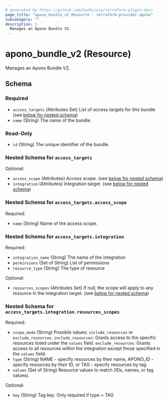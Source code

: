 ```yaml
---
# generated by https://github.com/hashicorp/terraform-plugin-docs
page_title: "apono_bundle_v2 Resource - terraform-provider-apono"
subcategory: ""
description: |-
  Manages an Apono Bundle V2.
---
```


# apono_bundle_v2 (Resource)

Manages an Apono Bundle V2.



<!-- schema generated by tfplugindocs -->
## Schema

### Required

- `access_targets` (Attributes Set) List of access targets for this bundle (see [below for nested schema](#nestedatt--access_targets))
- `name` (String) The name of the bundle.

### Read-Only

- `id` (String) The unique identifier of the bundle.

<a id="nestedatt--access_targets"></a>
### Nested Schema for `access_targets`

Optional:

- `access_scope` (Attributes) Access scope. (see [below for nested schema](#nestedatt--access_targets--access_scope))
- `integration` (Attributes) Integration target. (see [below for nested schema](#nestedatt--access_targets--integration))

<a id="nestedatt--access_targets--access_scope"></a>
### Nested Schema for `access_targets.access_scope`

Required:

- `name` (String) Name of the access scope.


<a id="nestedatt--access_targets--integration"></a>
### Nested Schema for `access_targets.integration`

Required:

- `integration_name` (String) The name of the integration
- `permissions` (Set of String) List of permissions
- `resource_type` (String) The type of resource

Optional:

- `resources_scopes` (Attributes Set) If null, the scope will apply to any resource in the integration target. (see [below for nested schema](#nestedatt--access_targets--integration--resources_scopes))

<a id="nestedatt--access_targets--integration--resources_scopes"></a>
### Nested Schema for `access_targets.integration.resources_scopes`

Required:

- `scope_mode` (String) Possible values: `include_resources` or `exclude_resources`. `include_resources`: Grants access to the specific resources listed under the `values` field. `exclude_resources`: Grants access to all resources within the integration except those specified in the `values` field.
- `type` (String) NAME - specify resources by their name, APONO_ID - specify resources by their ID, or TAG - specify resources by tag.
- `values` (Set of String) Resource values to match (IDs, names, or tag values).

Optional:

- `key` (String) Tag key. Only required if type = TAG
